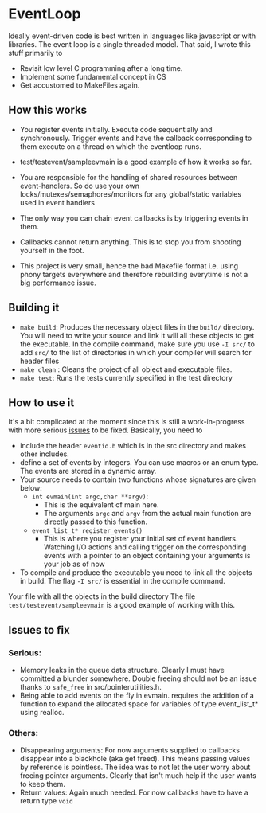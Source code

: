 # EventLoop

Ideally event-driven code is best written in languages like javascript or with libraries. The event loop is a single threaded model. That said, I wrote this stuff primarily to 
* Revisit low level C programming after a long time.
* Implement some fundamental concept in CS
* Get accustomed to MakeFiles again.


## How this works
* You register events initially. Execute code sequentially and synchronously. Trigger events and have the callback corresponding to them execute on a thread on which the eventloop runs.
*  test/testevent/sampleevmain is a good example of how it works so far.

* You are responsible for the handling of shared resources between event-handlers. So do use your own locks/mutexes/semaphores/monitors for any global/static variables used in event handlers

* The only way you can chain event callbacks is by triggering events in them.
* Callbacks cannot return anything. This is to stop you from shooting yourself in the foot. 

* This project is very small, hence the bad Makefile format i.e. using phony targets everywhere and therefore rebuilding everytime is not a big performance issue.

## Building it
* `make build`: Produces the necessary object files in the `build/` directory. You will need to write your source and link it will all these objects to get the executable. In the compile command, make sure you use `-I src/` to add `src/` to the list of directories in which your compiler will search for header files
* `make clean` : Cleans the project of all object and executable files.
* `make test`: Runs the tests currently specified in the test directory


## How to use it
It's a bit complicated at the moment since this is still a work-in-progress with more serious [issues](#issues-to-fix) to be fixed. Basically, you need to 
* include the header `eventio.h` which is in the src directory and makes other includes.
* define a set of events by integers. You can use macros or an enum type. The events are stored in a dynamic array.
* Your source needs to contain two functions whose  signatures are given below:
    *  `int evmain(int argc,char **argv)`:
        * This is the equivalent of main here.
        * The arguments `argc` and `argv` from the actual main function are directly passed to this function.   
    * `event_list_t* register_events()`
        * This is where you register your initial set of event handlers. Watching I/O actions and calling trigger on the corresponding events with a pointer to an object containing your arguments is your job as of now
* To compile and produce the executable you need to link all the objects in build. The flag `-I src/` is essential in the compile command.

Your file with all the objects in the build directory
The file `test/testevent/sampleevmain` is a good example of working with this.

## Issues to fix
### Serious:
* Memory leaks in the queue data structure. Clearly I must have committed a blunder somewhere. Double freeing should not be an issue thanks to `safe_free` in src/pointerutilities.h. 
* Being able to add events on the fly in evmain. requires the addition of a function to expand the allocated space for variables of type event_list_t* using realloc.
### Others:
* Disappearing arguments: For now arguments supplied to callbacks disappear into a blackhole (aka get freed). This means passing values by reference is pointless. The idea was to not let the user worry about freeing pointer arguments. Clearly that isn't much help if the user wants to keep them.
*  Return values: Again much needed. For now callbacks have to have a return type `void`